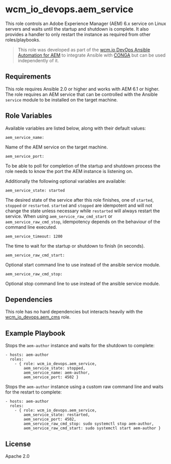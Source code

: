 # wcm_io_devops.aem_service

This role controls an Adobe Experience Manager (AEM) 6.x service on Linux servers and waits until the startup and shutdown is complete. It also provides a handler to only restart the instance as required from other roles/playbooks.

> This role was developed as part of the
> [wcm.io DevOps Ansible Automation for AEM](http://devops.wcm.io/ansible-aem/)
> to integrate Ansible with
> [CONGA](http://devops.wcm.io/conga/) but can be used independently of
> it.

## Requirements

This role requires Ansible 2.0 or higher and works with AEM 6.1 or higher. The role requires an AEM service that can be controlled with the Ansible `service` module to be installed on the target machine.

## Role Variables

Available variables are listed below, along with their default values:

	aem_service_name: 

Name of the AEM service on the target machine. 

	aem_service_port:
 
To be able to poll for completion of the startup and shutdown process the role needs to know the port the AEM instance is listening on. 

Additionally the following optional variables are available:

	aem_service_state: started

The desired state of the service after this role finishes, one of `started`, `stopped` or `restarted`. `started` and `stopped` are idempotent and will not change the state unless necessary while `restarted` will always restart the service.
When using  `aem_service_raw_cmd_start` or `aem_service_raw_cmd_stop`, idempotency depends on the behaviour of the command line executed.

	aem_service_timeout: 1200

The time to wait for the startup or shutdown to finish (in seconds).

    aem_service_raw_cmd_start:

Optional start command line to use instead of the ansible service module.

    aem_service_raw_cmd_stop:

Optional stop command line to use instead of the ansible service module.


## Dependencies

This role has no hard dependencies but interacts heavily with the [wcm_io_devops.aem_cms](https://github.com/wcm-io-devops/ansible-aem-cms) role.

## Example Playbook

Stops the `aem-author` instance and waits for the shutdown to complete: 

	- hosts: aem-author
	  roles:
	    - { role: wcm_io_devops.aem_service,
	        aem_service_state: stopped,
	        aem_service_name: aem-author,
	        aem_service_port: 4502 }

Stops the `aem-author` instance using a custom raw command line and waits for the restart to complete:

	- hosts: aem-author
	  roles:
	    - { role: wcm_io_devops.aem_service,
	        aem_service_state: restarted,
	        aem_service_port: 4502,
	        aem_service_raw_cmd_stop: sudo systemctl stop aem-author,
	        aem_service_raw_cmd_start: sudo systemctl start aem-author }

## License

Apache 2.0
